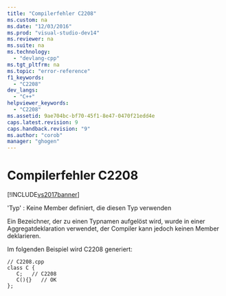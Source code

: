 ```yaml
---
title: "Compilerfehler C2208"
ms.custom: na
ms.date: "12/03/2016"
ms.prod: "visual-studio-dev14"
ms.reviewer: na
ms.suite: na
ms.technology: 
  - "devlang-cpp"
ms.tgt_pltfrm: na
ms.topic: "error-reference"
f1_keywords: 
  - "C2208"
dev_langs: 
  - "C++"
helpviewer_keywords: 
  - "C2208"
ms.assetid: 9ae704bc-bf70-45f1-8e47-0470f21edd4e
caps.latest.revision: 9
caps.handback.revision: "9"
ms.author: "corob"
manager: "ghogen"
---
```

# Compilerfehler C2208
[!INCLUDE[vs2017banner](../../assembler/inline/includes/vs2017banner.md)]

'Typ' : Keine Member definiert, die diesen Typ verwenden  
  
 Ein Bezeichner, der zu einen Typnamen aufgelöst wird, wurde in einer Aggregatdeklaration verwendet, der Compiler kann jedoch keinen Member deklarieren.  
  
 Im folgenden Beispiel wird C2208 generiert:  
  
```  
// C2208.cpp  
class C {  
   C;   // C2208  
   C(){}   // OK  
};  
```